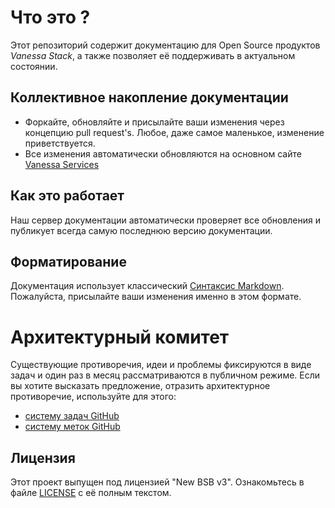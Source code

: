 ﻿# Что это ?

Этот репозиторий содержит документацию для Open Source продуктов *Vanessa Stack*, а также позволяет её поддерживать в актуальном состоянии.

## Коллективное накопление документации

* Форкайте, обновляйте и присылайте ваши изменения через концепцию pull request's. Любое, даже самое маленькое, изменение приветствуется.
* Все изменения автоматически обновляются на основном сайте [Vanessa Services](http://vanessa.services/docs)

## Как это работает

Наш сервер документации автоматически проверяет все обновления и публикует всегда самую последнюю версию документации.

## Форматирование

Документация использует классический [Синтаксис Markdown](https://help.github.com/articles/markdown-basics/). Пожалуйста, присылайте ваши изменения именно в этом формате.

# Архитектурный комитет

Существующие противоречия, идеи и проблемы фиксируются в виде задач и один раз в месяц рассматриваются в публичном режиме. Если вы хотите высказать предложение, отразить архитектурное противоречие, используйте для этого:

* [систему задач GitHub](https://github.com/silverbulleters/vanessa-services/issues)
* [систему меток GitHub](https://github.com/silverbulleters/vanessa-services/labels) 

## Лицензия 

Этот проект выпущен под лицензией "New BSB v3". Ознакомьтесь в файле [LICENSE](LICENSE) с её полным текстом.
